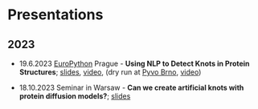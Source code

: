 # Presentations

## 2023

- 19.6.2023 [EuroPython](https://ep2023.europython.eu/session/using-nlp-to-detect-knots-in-protein-structures) Prague - **Using NLP to Detect Knots in Protein Structures**; [slides](Talks/2023-Using_NLP_to_detect_knots.pdf), [video](https://youtu.be/epINsTnV1Kw?list=PL8uoeex94UhEGxPOetT3bpg8ibcxflh44&t=21353), (dry run at [Pyvo Brno](https://pyvo.cz/brno-pyvo/2023-06/), [video](https://www.youtube.com/watch?v=jWz0GwO20oA&ab_channel=Pyvo))

- 18.10.2023 Seminar in Warsaw - **Can we create artificial knots with protein diffusion models?**; [slides](Talks/Artificial_knots_with_diffusion_models-Warsaw_seminar.pdf) 
